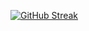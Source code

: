 [![GitHub Streak](https://streak-stats.demolab.com?user=ikrzywda&theme=transparent&hide_border=true)](https://git.io/streak-stats)
